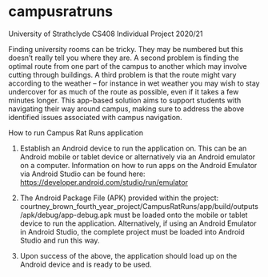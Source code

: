 # campusratruns
University of Strathclyde CS408 Individual Project 2020/21

Finding university rooms can be tricky. They may be numbered but this doesn’t really tell you where they are. A second problem is finding the optimal route from one part of the campus to another which may involve cutting through buildings. A third problem is that the route might vary according to the weather – for instance in wet weather you may wish to stay undercover for as much of the route as possible, even if it takes a few minutes longer.
This app-based solution aims to support students with navigating their way around campus, making sure to address the above identified issues associated with campus navigation.

How to run Campus Rat Runs application
1. Establish an Android device to run the application on. This can be an Android mobile or tablet device or alternatively via an Android emulator on a computer. Information on how to run apps on the Android Emulator via Android Studio can be found here: https://developer.android.com/studio/run/emulator

2. The Android Package File (APK) provided within the project: courtney_brown_fourth_year_project/CampusRatRuns/app/build/outputs/apk/debug/app-debug.apk must be loaded onto the mobile or tablet device to run the application. Alternatively, if using an Android Emulator in Android Studio, the complete project must be loaded into Android Studio and run this way.

3. Upon success of the above, the application should load up on the Android device and is ready to be used.
